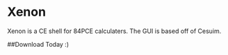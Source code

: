 # Xenon
Xenon is a CE shell for 84PCE calculaters. The GUI is based off of Cesuim.

##Download Today :)
